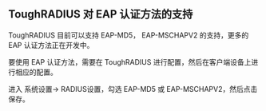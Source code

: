 ## ToughRADIUS 对 EAP 认证方法的支持

ToughRADIUS 目前可以支持 EAP-MD5， EAP-MSCHAPV2 的支持，更多的 EAP 认证方法正在开发中。

要使用 EAP 认证方法，需要在 ToughRADIUS 进行配置，然后在客户端设备上进行相应的配置。

进入 系统设置-> RADIUS设置，勾选 EAP-MD5 或 EAP-MSCHAPV2，然后点击保存。

